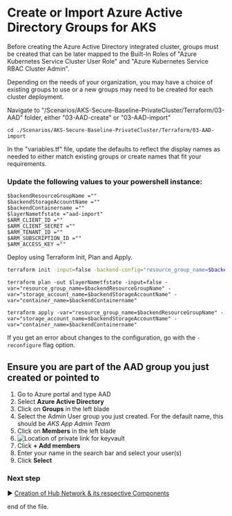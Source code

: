 # Create or Import Azure Active Directory Groups for AKS
Before creating the Azure Active Directory integrated cluster, groups must be created that can be later mapped to the Built-In Roles of "Azure Kubernetes Service Cluster User Role" and "Azure Kubernetes Service RBAC Cluster Admin".

Depending on the needs of your organization, you may have a choice of existing groups to use or a new groups may need to be created for each cluster deployment.  

Navigate to "/Scenarios/AKS-Secure-Baseline-PrivateCluster/Terraform/03-AAD" folder, either "03-AAD-create" or "03-AAD-import"
```
cd ./Scenarios/AKS-Secure-Baseline-PrivateCluster/Terraform/03-AAD-import
```

In the "variables.tf" file, update the defaults to reflect the display names as needed to either match existing groups or create names that fit your requirements.  

### Update the following values to your powershell instance:
```
$backendResourceGroupName ="" 
$backendStorageAccountName =""
$backendContainername =""
$layerNametfstate ="aad-import"
$ARM_CLIENT_ID =""
$ARM_CLIENT_SECRET =""
$ARM_TENANT_ID =""
$ARM_SUBSCRIPTION_ID =""
$ARM_ACCESS_KEY =""
```

Deploy using Terraform Init, Plan and Apply. 

```bash
terraform init -input=false -backend-config="resource_group_name=$backendResourceGroupName" -backend-config="storage_account_name=$backendStorageAccountName" -backend-config="container_name=$backendContainername" -backend-config="key=$layerNametfstate"
```

```
terraform plan -out $layerNametfstate -input=false -var="resource_group_name=$backendResourceGroupName" -var="storage_account_name=$backendStorageAccountName" -var="container_name=$backendContainername"
```

```
terraform apply -var="resource_group_name=$backendResourceGroupName" -var="storage_account_name=$backendStorageAccountName" -var="container_name=$backendContainername"
```

If you get an error about changes to the configuration, go with the `-reconfigure` flag option.

## Ensure you are part of the AAD group you just created or pointed to

1. Go to Azure portal and type AAD
2. Select **Azure Active Directory**
3. Click on **Groups** in the left blade
4. Select the Admin User group you just created. For the default name, this should be *AKS App Admin Team*
5. Click on **Members** in the left blade
6. ![Location of private link for keyvault](../media/adding-to-aad-group.png)
7. Click **+ Add members**
8. Enter your name in the search bar and select your user(s)
9. Click **Select**

### Next step

:arrow_forward: [Creation of Hub Network & its respective Components](./04-win-network-hub.md)


end of the file.
